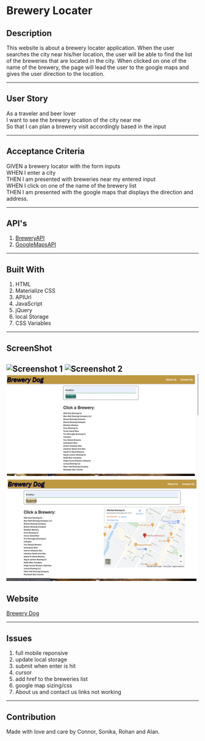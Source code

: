 # Brewery Locater

## Description
This website is about a brewery locater application. When the user searches the city near his/her location, the user will be able to find the list of the breweries that are located in the city. When clicked on one of the name of the brewery, the page will lead the user to the google maps and gives the user direction to the location. 

---

## User Story 
As a traveler and beer lover </br>
I want to see the brewery location of the city near me </br>
So that I can plan a brewery visit accordingly based in the input

---

## Acceptance Criteria
GIVEN a brewery locator with the form inputs </br>
WHEN I enter a city </br>
THEN I am presented with breweries near my entered input </br>
WHEN I click on one of the name of the brewery list </br>
THEN I am presented with the google maps that displays the direction and address.  

---


## API's
1. [BreweryAPI](https://www.openbrewerydb.org/documentation)
2. [GoogleMapsAPI](https://developers.google.com/maps/documentation/embed/map-generator#create-project) 

---

## Built With
1. HTML
2. Materialize CSS
3. APIUrl
4. JavaScript
5. jQuery
6. local Storage
7. CSS Variables

---

## ScreenShot
![Screenshot 1](./assets/images/Screenshot(1).png)
![Screenshot 2](./assets/images/Screenshot(2).png)
![Screenshot 3](./assets/images/Screenshot(3).png)
![Screenshot 4](./assets/images/Screenshot(4).png)
---


## Website
[Brewery Dog](https://jconnro.github.io/crispy-octo-parakeet/)

---

## Issues 
1. full mobile reponsive 
2. update local storage
3. submit when enter is hit
4. cursor
5. add href to the breweries list
6. google map sizing/css
7. About us and contact us links not working

---


## Contribution
Made with love and care by Connor, Sonika, Rohan and Alan. 
